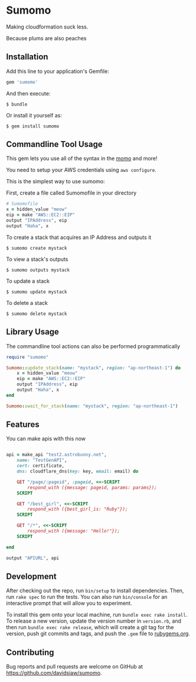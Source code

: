 # Sumomo

Making cloudformation suck less.

Because plums are also peaches

## Installation

Add this line to your application's Gemfile:

```ruby
gem 'sumomo'
```

And then execute:

    $ bundle

Or install it yourself as:

    $ gem install sumomo

## Commandline Tool Usage

This gem lets you use all of the syntax in the [momo](https://github.com/davidsiaw/momo) and more!

You need to setup your AWS credentials using `aws configure`.

This is the simplest way to use sumomo:

First, create a file called Sumomofile in your directory

```ruby
# Sumomofile
x = hidden_value "meow"
eip = make "AWS::EC2::EIP"
output "IPAddress", eip
output "Haha", x
```

To create a stack that acquires an IP Address and outputs it

	$ sumomo create mystack

To view a stack's outputs

	$ sumomo outputs mystack

To update a stack

	$ sumomo update mystack

To delete a stack

	$ sumomo delete mystack

## Library Usage

The commandline tool actions can also be performed programmatically

```ruby
require "sumomo"

Sumomo::update_stack(name: "mystack", region: "ap-northeast-1") do
	x = hidden_value "meow"
	eip = make "AWS::EC2::EIP"
	output "IPAddress", eip
	output "Haha", x
end

Sumomo::wait_for_stack(name: "mystack", region: "ap-northeast-1")
```

## Features

You can make apis with this now

```ruby

api = make_api "test2.astrobunny.net",
    name: "TestGenAPI",
    cert: certificate,
    dns: cloudflare_dns(key: key, email: email) do

    GET "/page/:pageid", :pageid, <<-SCRIPT
        respond_with ({message: pageid, params: params});
    SCRIPT

    GET "/best_girl", <<-SCRIPT
        respond_with ({best_girl_is: "Ruby"});
    SCRIPT

    GET "/*", <<-SCRIPT
        respond_with ({message: "Hello!"});
    SCRIPT

end

output "APIURL", api
```

## Development

After checking out the repo, run `bin/setup` to install dependencies. Then, run `rake spec` to run the tests. You can also run `bin/console` for an interactive prompt that will allow you to experiment.

To install this gem onto your local machine, run `bundle exec rake install`. To release a new version, update the version number in `version.rb`, and then run `bundle exec rake release`, which will create a git tag for the version, push git commits and tags, and push the `.gem` file to [rubygems.org](https://rubygems.org).

## Contributing

Bug reports and pull requests are welcome on GitHub at https://github.com/davidsiaw/sumomo.

